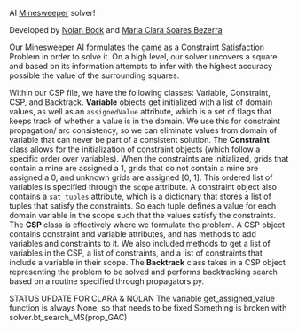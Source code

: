 AI [Minesweeper](https://en.wikipedia.org/wiki/Minesweeper_(video_game)) solver!

Developed by [Nolan Bock](https://www.linkedin.com/in/nbock/) and [Maria Clara Soares Bezerra](https://www.linkedin.com/in/maria-clara-bezerra-09293a137/)

Our Minesweeper AI formulates the game as a Constraint Satisfaction Problem in order to solve it. On a high level, our
solver uncovers a square and based on its information attempts to infer with the highest accuracy possible the value of
the surrounding squares.


Within our CSP file, we have the following classes: Variable, Constraint, CSP, and Backtrack. **Variable** objects get
initialized with a list of domain values, as well as an `assignedValue` attribute, which is a set of flags that keeps
track of whether a value is in the domain. We use this for constraint propagation/ arc consistency, so we can eliminate
values from domain of variable that can never be part of a consistent solution. The **Constraint** class allows for the
initialization of constraint objects (which follow a specific order over variables). When the constraints are
initialized, grids that contain a mine are assigned a 1, grids that do not contain a mine are assigned a 0, and unknown
grids are assigned [0, 1]. This ordered list of variables is specified through the `scope` attribute. A constraint
object also contains a `sat_tuples` attribute, which is a dictionary that stores a list of tuples that satisfy the
constraints. So each tuple defines a value for each domain variable in the scope such that the values satisfy the
constraints. The **CSP** class is effectively where we formulate the problem. A CSP object contains constraint and
variable attributes, and has methods to add variables and constraints to it. We also included methods to get a list of
variables in the CSP, a list of constraints, and a list of constraints that include a variable in their scope.
The **Backtrack** class takes in a CSP object representing the problem to be solved and performs backtracking search
based on a routine specified through propagators.py.



STATUS UPDATE FOR CLARA & NOLAN
The variable get_assigned_value function is always None, so that needs to be fixed
Something is broken with solver.bt_search_MS(prop_GAC)
